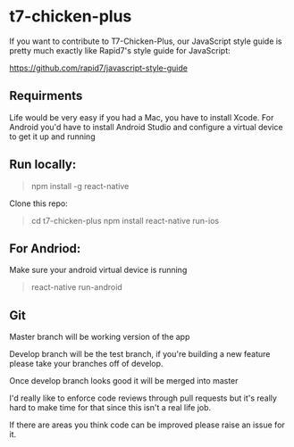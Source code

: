 # t7-chicken-plus

If you want to contribute to T7-Chicken-Plus, our JavaScript style guide is pretty much exactly like Rapid7's style guide for JavaScript:

https://github.com/rapid7/javascript-style-guide

## Requirments
Life would be very easy if you had a Mac, you have to install Xcode. For Android you'd have to install Android Studio and configure a virtual device to get it up and running

## Run locally:

> npm install -g react-native

Clone this repo:

> cd t7-chicken-plus
> npm install
>react-native run-ios 

## For Andriod:
Make sure your android virtual device is running
> react-native run-android

## Git

Master branch will be working version of the app

Develop branch will be the test branch, if you're building a new feature please take your branches off of develop.

Once develop branch looks good it will be merged into master

I'd really like to enforce code reviews through pull requests but it's really hard to make time for that since this isn't a real life job. 

If there are areas you think code can be improved please raise an issue for it.
